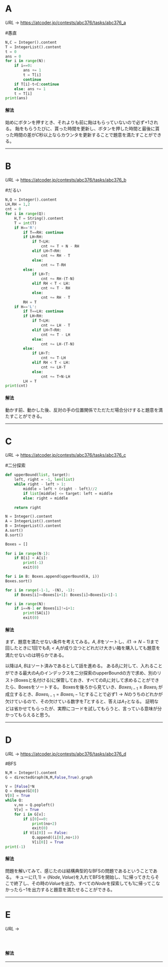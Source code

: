 # A

$URL\:\to$ https://atcoder.jp/contests/abc376/tasks/abc376_a

#愚直 

```python
N,C = Integer().content
T = IntegerList().content
t = 0
ans = 0
for i in range(N):
	if i==0:
		ans += 1
		t = T[i]
		continue
	if T[i]-t<C:continue
	else: ans += 1
	t = T[i]
print(ans)
```

#### 解法

始めにボタンを押すとき、それよりも前に飴はもらっていないので必ず$+1$される。
飴をもらうたびに、貰った時間を更新し、ボタンを押した時間と最後に貰った時間の差が$C$秒以上ならカウンタを更新することで題意を満たすことができる。

---

# B

$URL\:\to$ https://atcoder.jp/contests/abc376/tasks/abc376_b

#だるい 

```python
N,Q = Integer().content
LH,RH = 1,2
cnt = 0
for i in range(Q):
	H,T = String().content
	T = int(T)
	if H=='R':
		if T==RH: continue
		if LH<RH:
			if T<LH:
				cnt += T + N - RH
			elif LH<T<RH:
				cnt += RH - T
			else:
				cnt += T-RH
		else:
			if LH<T:
				cnt += RH-(T-N)
			elif RH < T < LH:
				cnt += T - RH
			else:
				cnt += RH - T
		RH = T
	if H=='L':
		if T==LH: continue
		if LH<RH:
			if T<LH:
				cnt += LH - T
			elif LH<T<RH:
				cnt += T - LH
			else:
				cnt += LH-(T-N)
		else:
			if LH<T:
				cnt += T-LH
			elif RH < T < LH:
				cnt += LH-T
			else:
				cnt += T+N-LH
		LH = T
print(cnt)
```

#### 解法

動かす前、動かした後、反対の手の位置関係でただただ場合分けすると題意を満たすことができる。

---

# C

$URL\:\to$ https://atcoder.jp/contests/abc376/tasks/abc376_c

#二分探索 

```python
def upperBound(list, target):
	left, right = -1, len(list)
	while right - left > 1:
		middle = left + (right - left)//2
		if list[middle] <= target: left = middle
		else: right = middle
	
	return right

N = Integer().content
A = IntegerList().content
B = IntegerList().content
A.sort()
B.sort()

Boxes = []
	
for i in range(N-1):
	if B[i] < A[i]:
		print(-1)
		exit(0)

for i in B: Boxes.append(upperBound(A, i))
Boxes.sort()

for i in range(-1-1, -(N), -1):
	if Boxes[i]>=Boxes[i+1]: Boxes[i]=Boxes[i+1]-1

for i in range(N):
	if i==N-1 or Boxes[i]!=i+1:
		print(SA[i])
		exit(0)
```

#### 解法

まず、題意を満たせない条件を考えてみる。$A,\;B$をソートし、$i(1 \to N-1)$まで回したときに$1$回でも$B_{i} \lt A_{i}$が成り立つとどれだけ大きい箱を購入しても題意を満たせないのは明らかである。

以降は$A,\;B$はソート済みであるとして話を進める。
ある$B_{i}$に対して、入れることができる最大の$A_{i}$のインデックスを二分探索のupperBoundの方で求め、別のリスト(Boxesと名付ける)に保管しておき、すべての$B_{i}$に対して求めることができたら、Boxesをソートする。
Boxesを後ろから見ていき、$Boxes_{i-1} \ge Boxes_{i}$ が成立するとき、$Boxes_{i-1}=Boxes_{i}-1$とすることで必ず$1 \to N$のうちのどれかが欠けているので、その欠けている数字を$T$とすると、答えは$A_{T}$となる。
証明などは省かせてもらったが、実際にコードを試してもらうと、言っている意味が分かってもらえると思う。

---

# D

$URL\:\to$ https://atcoder.jp/contests/abc376/tasks/abc376_d

#BFS 

```python
N,M = Integer().content
G = directedGraph(N,M,False,True).graph

V = [False]*N
Q = deque(G[0])
V[0] = True
while Q:
	v,no = Q.popleft()
	V[v] = True
	for i in G[v]:
		if i[0]==0:
			print(no+2)
			exit(0)
		if V[i[0]] == False:
			Q.append((i[0],no+1))
			V[i[0]] = True
print(-1)
```

#### 解法

問題を解いてみて、感じたのは結構典型的なBFSの問題であるということである。
キューに$(1,1)=(Node, Value)$を入れてBFSを開始し、$1$に帰ってきたらそこで終了し、その時の$Value$を出力、すべての$Node$を探索しても$1$に帰ってこなかったら$-1$を出力すると題意を満たせることができる。

---

# E

$URL\:\to$ 

#

```python

```

#### 解法



---

